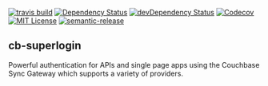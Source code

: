 [![travis build](https://img.shields.io/travis/MY_GITHUB_USER/cb-superlogin.svg?style=flat)](https://travis-ci.org/MY_GITHUB_USER/cb-superlogin)
  [![Dependency Status](https://david-dm.org/MY_GITHUB_USER/cb-superlogin.svg?theme=shields.io)](https://david-dm.org/MY_GITHUB_USER/cb-superlogin)
  [![devDependency Status](https://david-dm.org/MY_GITHUB_USER/cb-superlogin/dev-status.svg?theme=shields.io)](https://david-dm.org/MY_GITHUB_USER/cb-superlogin#info=devDependencies)
  [![Codecov](https://img.shields.io/codecov/c/github/MY_GITHUB_USER/cb-superlogin.svg)]()
  [![MIT License](https://img.shields.io/github/license/MY_GITHUB_USER/cb-superlogin.svg?style=flat)](http://opensource.org/licenses/MIT)
  [![semantic-release](https://img.shields.io/badge/%20%20%F0%9F%93%A6%F0%9F%9A%80-semantic--release-e10079.svg?style=flat)](https://github.com/semantic-release/semantic-release)

  ## cb-superlogin

  Powerful authentication for APIs and single page apps using the Couchbase Sync Gateway which supports a variety of providers.
  